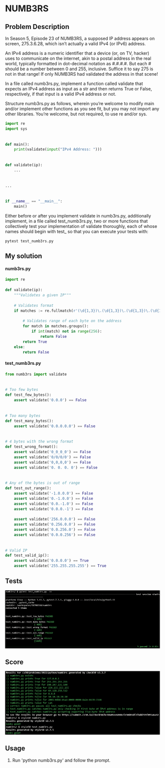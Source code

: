 # NUMB3RS

## Problem Description

In Season 5, Episode 23 of NUMB3RS, a supposed IP address appears on screen, 275.3.6.28, which isn’t actually a valid IPv4 (or IPv6) address.

An IPv4 address is a numeric identifier that a device (or, on TV, hacker) uses to communicate on the internet, akin to a postal address in the real world, typically formatted in dot-decimal notation as #.#.#.#. But each # should be a number between 0 and 255, inclusive. Suffice it to say 275 is not in that range! If only NUMB3RS had validated the address in that scene!

In a file called numb3rs.py, implement a function called validate that expects an IPv4 address as input as a str and then returns True or False, respectively, if that input is a valid IPv4 address or not.

Structure numb3rs.py as follows, wherein you’re welcome to modify main and/or implement other functions as you see fit, but you may not import any other libraries. You’re welcome, but not required, to use re and/or sys.

```python
import re
import sys


def main():
    print(validate(input("IPv4 Address: ")))


def validate(ip):
    ...


...


if __name__ == "__main__":
    main()
```

Either before or after you implement validate in numb3rs.py, additionally implement, in a file called test_numb3rs.py, two or more functions that collectively test your implementation of validate thoroughly, each of whose names should begin with test_ so that you can execute your tests with:

```
pytest test_numb3rs.py
```

## My solution

#### numb3rs.py

```python
import re

def validate(ip):
    """Validates a given IP"""

    # Validates format
    if matches := re.fullmatch(r'(\d{1,3})\.(\d{1,3})\.(\d{1,3})\.(\d{1,3})', ip):

        # Validates range of each byte on the address
        for match in matches.groups():
            if int(match) not in range(256):
                return False
        return True
    else:
        return False
```

#### test_numb3rs.py

```python
from numb3rs import validate


# Too few bytes
def test_few_bytes():
    assert validate('0.0.0') == False


# Too many bytes
def test_many_bytes():
    assert validate('0.0.0.0.0') == False


# 4 bytes with the wrong format
def test_wrong_format():
    assert validate('0_0_0_0') == False
    assert validate('0/0/0/0') == False
    assert validate('0,0,0,0') == False
    assert validate('0. 0. 0. 0') == False


# Any of the bytes is out of range
def test_out_range():
    assert validate('-1.0.0.0') == False
    assert validate('0.-1.0.0') == False
    assert validate('0.0.-1.0') == False
    assert validate('0.0.0.-1') == False

    assert validate('256.0.0.0') == False
    assert validate('0.256.0.0') == False
    assert validate('0.0.256.0') == False
    assert validate('0.0.0.256') == False


# Valid IP
def test_valid_ip():
    assert validate('0.0.0.0') == True
    assert validate('255.255.255.255') == True
```

## Tests

![All passed](./resources/tests.png)

## Score

![All good](./resources/score.png)

## Usage

1. Run 'python numb3rs.py' and follow the prompt.